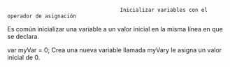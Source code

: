                                        Inicializar variables con el operador de asignación
                                        
Es común inicializar una variable a un valor inicial en la misma línea en que se declara.

var myVar = 0;
Crea una nueva variable llamada myVary le asigna un valor inicial de 0.